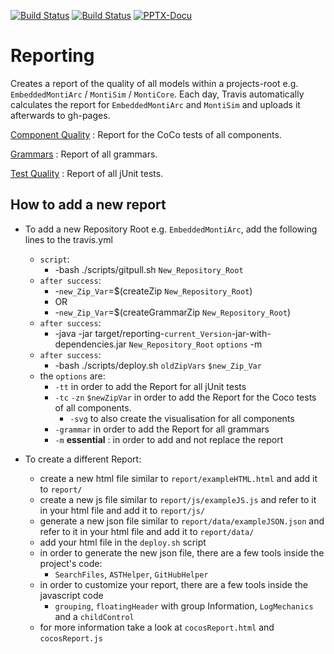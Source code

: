 [![Build Status](https://travis-ci.org/EmbeddedMontiArc/reporting.svg?branch=master)](https://travis-ci.org/EmbeddedMontiArc/reporting)
[![Build Status](https://circleci.com/gh/EmbeddedMontiArc/reporting.svg?style=shield&circle-token=:circle-token)](https://circleci.com/gh/EmbeddedMontiArc/reporting)
 [![PPTX-Docu](https://img.shields.io/badge/PPTX--Docu-2018--05--22-brightgreen.svg)](https://github.com/EmbeddedMontiArc/Documentation/blob/master/reposlides/18.05.22.Docu.Reporting.pdf)

Reporting
========

Creates a report of the quality of all models within a projects-root e.g. `EmbeddedMontiArc` / `MontiSim` / `MontiCore`.
Each day, Travis automatically calculates the report for `EmbeddedMontiArc` and `MontiSim` and uploads it afterwards to gh-pages.

[Component Quality](https://embeddedmontiarc.github.io/reporting/report/componentQuality.html) : 
Report for the CoCo tests of all components.

[Grammars](https://embeddedmontiarc.github.io/reporting/report/grammarReport.html) : 
Report of all grammars.

[Test Quality](https://embeddedmontiarc.github.io/reporting/report/testReport.html) : 
Report of all jUnit tests.

## How to add a new report

- To add a new Repository Root e.g. `EmbeddedMontiArc`, add the following lines to the travis.yml
    - `script`:
        - -bash ./scripts/gitpull.sh `New_Repository_Root`
    - `after success`:
        - -`new_Zip_Var`=$(createZip `New_Repository_Root`)
        - OR
        - -`new_Zip_Var`=$(createGrammarZip `New_Repository_Root`)
    - `after success`:
        - -java -jar target/reporting-`current_Version`-jar-with-dependencies.jar `New_Repository_Root` `options` -m
    - `after success`:
        - -bash ./scripts/deploy.sh `oldZipVars` `$new_Zip_Var`
    - the `options` are:
        - `-tt` in order to add the Report for all jUnit tests
        - `-tc` `-zn` `$newZipVar` in order to add the Report for the Coco tests of all components.
            - `-svg` to also create the visualisation for all components
        - `-grammar` in order to add the Report for all grammars
        - `-m` **essential** : in order to add and not replace the report

- To create a different Report:
    - create a new html file similar to `report/exampleHTML.html` and add it to `report/`
    - create a new js file similar to `report/js/exampleJS.js` and refer to it in your html file and add it to `report/js/`
    - generate a new json file similar to `report/data/exampleJSON.json` and refer to it in your html file and add it to `report/data/`
    - add your html file in the `deploy.sh` script
    - in order to generate the new json file, there are a few tools inside the project's code:
        - `SearchFiles`, `ASTHelper`, `GitHubHelper`
    - in order to customize your report, there are a few tools inside the javascript code
        - `grouping`, `floatingHeader` with group Information, `LogMechanics` and a `childControl`
    - for more information take a look at `cocosReport.html` and `cocosReport.js`
        
        
